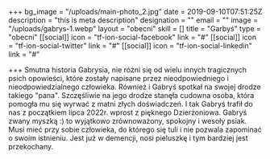 +++
bg_image = "/uploads/main-photo_2.jpg"
date = 2019-09-10T07:51:25Z
description = "this is meta description"
designation = ""
email = ""
image = "/uploads/gabrys-1.webp"
layout = "obecni"
skill = []
title = "Garbyś"
type = "obecni"
[[social]]
icon = "tf-ion-social-facebook"
link = "#"
[[social]]
icon = "tf-ion-social-twitter"
link = "#"
[[social]]
icon = "tf-ion-social-linkedin"
link = "#"

+++
Smutna historia Gabrysia, nie różni się od wielu innych tragicznych psich opowieści, które zostały napisane przez nieodpowiedniego i nieodpowiedzialnego człowieka. Również i Gabryś spotkał na swojej drodze takiego "pana". Szczęśliwie na jego drodze stanęła cudowna osoba, która pomogła mu się wyrwać z matni złych doświadczeń. I tak Gabryś trafił do nas z początkiem lipca 2022r. wprost z pięknego Dzierżoniowa. Gabryś zwany myszką :) to wyjątkowo zrównoważony, spokojny i wesoły psiak. Musi mieć przy sobie człowieka, do którego się tuli i nie pozwala zapominać o swoim istnieniu. Jest już w demencji, nosi pieluszkę i tym bardziej jest przekochany.